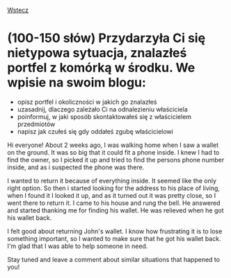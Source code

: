 [Wstecz](../angielski.md)

# (100-150 słów) Przydarzyła Ci się nietypowa sytuacja, znalazłeś portfel z komórką w środku. We wpisie na swoim blogu:

-   opisz portfel i okoliczności w jakich go znalazłeś
-   uzasadnij, dlaczego zależało Ci na odnalezieniu właściciela
-   poinformuj, w jaki sposób skontaktowałeś się z właścicielem przedmiotów
-   napisz jak czułeś się gdy oddałeś zgubę właścicielowi

Hi everyone! About 2 weeks ago, I was walking home when I saw a wallet on the ground. It was so big that it could fit a phone inside. I knew I had to find the owner, so I picked it up and tried to find the persons phone number inside, and as i suspected the phone was there.

I wanted to return it because of everything inside. It seemed like the only right option. So then i started looking for the address to his place of living, when I found it I looked it up, and as it turned out it was pretty close, so I went there to return it. I came to his house and rung the bell. He answered and started thanking me for finding his wallet. He was relieved when he got his wallet back.

I felt good about returning John's wallet. I know how frustrating it is to lose something important, so I wanted to make sure that he got his wallet back. I'm glad that I was able to help someone in need.

Stay tuned and leave a comment about similar situations that happened to you!
